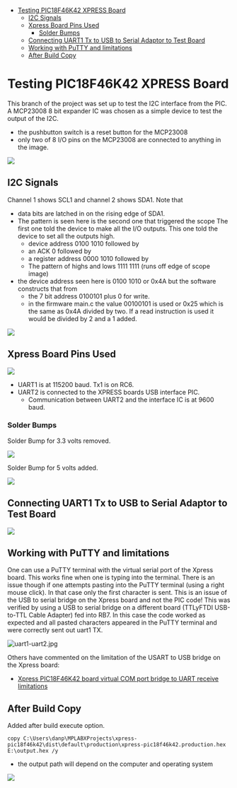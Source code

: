   - [Testing PIC18F46K42 XPRESS
    Board](#testing-pic18f46k42-xpress-board)
      - [I2C Signals](#i2c-signals)
      - [Xpress Board Pins Used](#xpress-board-pins-used)
          - [Solder Bumps](#solder-bumps)
      - [Connecting UART1 Tx to USB to Serial Adaptor to Test
        Board](#connecting-uart1-tx-to-usb-to-serial-adaptor-to-test-board)
      - [Working with PuTTY and
        limitations](#working-with-putty-and-limitations)
      - [After Build Copy](#after-build-copy)

<!---
use 
pandoc -s --toc -t html5 -c pandocbd.css README.pandoc.md -o index.html

pandoc -s --toc -t gfm README.pandoc.md -o README.md
-->

# Testing PIC18F46K42 XPRESS Board

This branch of the project was set up to test the I2C interface from the
PIC. A MCP23008 8 bit expander IC was chosen as a simple device to test
the output of the I2C.

  - the pushbutton switch is a reset button for the MCP23008
  - only two of 8 I/O pins on the MCP23008 are connected to anything in
    the image.

![](images/MCP23008_test_cct.jpg)

## I2C Signals

Channel 1 shows SCL1 and channel 2 shows SDA1. Note that

  - data bits are latched in on the rising edge of SDA1.
  - The pattern is seen here is the second one that triggered the scope
    The first one told the device to make all the I/O outputs. This one
    told the device to set all the outputs high.
      - device address 0100 1010 followed by
      - an ACK 0 followed by
      - a register address 0000 1010 followed by
      - The pattern of highs and lows 1111 1111 (runs off edge of scope
        image)
  - the device address seen here is 0100 1010 or 0x4A but the software
    constructs that from
      - the 7 bit address 0100101 plus 0 for write.
      - in the firmware main.c the value 00100101 is used or 0x25 which
        is the same as 0x4A divided by two. If a read instruction is
        used it would be divided by 2 and a 1 added.

![](images/dev_address_register_add.png)

## Xpress Board Pins Used

![](images/pins.png)

  - UART1 is at 115200 baud. Tx1 is on RC6.
  - UART2 is connected to the XPRESS boards USB interface PIC.
      - Communication between UART2 and the interface IC is at 9600
        baud.

### Solder Bumps

Solder Bump for 3.3 volts removed.

![](images/solder-bump-removed.jpg)

Solder Bump for 5 volts added.

![](images/solder-bump-added.jpg)

## Connecting UART1 Tx to USB to Serial Adaptor to Test Board

![](images/uart-forward-2-1.jpg)

## Working with PuTTY and limitations

One can use a PuTTY terminal with the virtual serial port of the Xpress
board. This works fine when one is typing into the terminal. There is an
issue though if one attempts pasting into the PuTTY terminal (using a
right mouse click). In that case only the first character is sent. This
is an issue of the USB to serial bridge on the Xpress board and not the
PIC code\! This was verified by using a USB to serial bridge on a
different board (TTLyFTDI USB-to-TTL Cable Adapter) fed into RB7. In
this case the code worked as expected and all pasted characters appeared
in the PuTTY terminal and were correctly sent out uart1 TX.

![uart1-uart2.jpg](images/uart1-uart2.jpg)

Others have commented on the limitation of the USART to USB bridge on
the Xpress board:

  - [Xpress PIC18F46K42 board virtual COM port bridge to UART receive
    limitations](https://www.microchip.com/forums/m1097510.aspx)

## After Build Copy

Added after build execute option.

    copy C:\Users\danp\MPLABXProjects\xpress-pic18f46k42\dist\default\production\xpress-pic18f46k42.production.hex E:\output.hex /y

  - the output path will depend on the computer and operating system

![](images/after-build.png)
